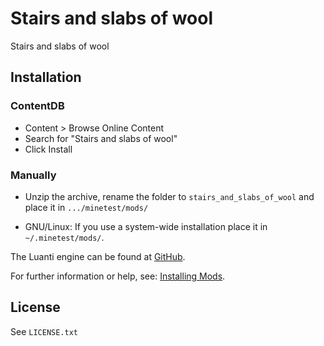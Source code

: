 # Stairs and slabs of wool

Stairs and slabs of wool

## Installation

### ContentDB

* Content > Browse Online Content
* Search for "Stairs and slabs of wool"
* Click Install

### Manually

- Unzip the archive, rename the folder to `stairs_and_slabs_of_wool` and
place it in `.../minetest/mods/`

- GNU/Linux: If you use a system-wide installation place it in `~/.minetest/mods/`.

The Luanti engine can be found at [GitHub](https://github.com/minetest/minetest).

For further information or help, see: [Installing Mods](https://wiki.luanti.org/Installing_Mods).

## License

See `LICENSE.txt`
